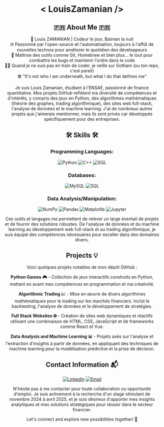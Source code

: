 <div align="center">

#  < LouisZamanian />

## 🇫🇷 About Me 🇫🇷

🦇 Louis ZAMANIAN | Codeur le jour, Batman la nuit<br>
🌐 Passionné par l'open-source et l'automatisation, toujours à l'affût de nouvelles technos pour améliorer le quotidien des développeurs<br>
🔧 Maîtrise des outils comme Git, Homebrew et bien plus... le tout pour combattre les bugs et maintenir l'ordre dans le code<br>
🦸‍♂️ Quand je ne suis pas en train de coder, je veille sur Gotham (ou ton repo, c'est pareil)<br>
🛠️ "It's not who I am underneath, but what I do that defines me"


Je suis Louis Zamanian, étudiant à l'ENSAE, passionné de finance quantitative. Mes projets GitHub reflètent ma diversité de compétences et d'intérêts, y compris des jeux en Python, des algorithmes mathématiques (théorie des graphes, trading algorithmique), des sites web full-stack, l'analyse de données et le machine learning. J'ai de nombreux autres projets que j'aimerais mentionner, mais ils sont privés car développés spécifiquement pour des entreprises.

##  🛠️ Skills 🛠️

### Programming Languages:

<div>
  <img src="https://img.shields.io/badge/Python-3776AB?style=for-the-badge&logo=python&logoColor=white" alt="Python">
  <img src="https://img.shields.io/badge/C-00599C?style=for-the-badge&logo=c&logoColor=white" alt="C++">
  <img src="https://img.shields.io/badge/SQL-4479A1?style=for-the-badge&logo=sqlite&logoColor=white" alt="SQL">
</div>

### Databases:
<div>
  <img src="https://img.shields.io/badge/MySQL-00000F?style=for-the-badge&logo=mysql&logoColor=white" alt="MySQL">
  <img src="https://img.shields.io/badge/SQL-4479A1?style=for-the-badge&logo=sqlite&logoColor=white" alt="SQL">
</div>

### Data Analysis/Manipulation:
<div>
  <img src="https://img.shields.io/badge/NumPy-013243?style=for-the-badge&logo=numpy&logoColor=white" alt="NumPy">
  <img src="https://img.shields.io/badge/Pandas-150458?style=for-the-badge&logo=pandas&logoColor=white" alt="Pandas">
  <img src="https://img.shields.io/badge/Matplotlib-11557C?style=for-the-badge&logo=matplotlib&logoColor=white" alt="Matplotlib">
  <img src="https://img.shields.io/badge/Jupyter-F37626?style=for-the-badge&logo=jupyter&logoColor=white" alt="Jupyter">
</div>

Ces outils et langages me permettent de relever un large éventail de projets et de fournir des solutions robustes. De l'analyse de données et du machine learning au développement web full-stack et au trading algorithmique, je suis équipé des compétences nécessaires pour exceller dans des domaines divers.

## Projects 💡

Voici quelques projets notables de mon dépôt GitHub :

**Python Games 🎮** - Collection de jeux interactifs construits en Python, mettant en avant mes compétences en programmation et ma créativité.

**Algorithmic Trading 📈** - Mise en œuvre de divers algorithmes mathématiques pour le trading sur les marchés financiers. Inclut le backtesting, l'analyse de données et le développement de stratégies.

**Full Stack Websites 🌐** - Création de sites web dynamiques et réactifs utilisant une combinaison de HTML, CSS, JavaScript et de frameworks comme React et Vue.

**Data Analysis and Machine Learning 📊** - Projets axés sur l'analyse et l'extraction d'insights à partir de données, en appliquant des techniques de machine learning pour la modélisation prédictive et la prise de décision.

## Contact Information 📬

[![LinkedIn](https://img.shields.io/badge/LinkedIn-0A66C2?style=for-the-badge&logo=linkedin&logoColor=white)](https://www.linkedin.com/in/louis-zamanian/) 
[![Email](https://img.shields.io/badge/Gmail-D14836?style=for-the-badge&logo=gmail&logoColor=white)](mailto:louis.zamanianabbasi@gmail.com)

N'hésite pas à me contacter pour toute collaboration ou opportunité d'emploi. Je suis activement à la recherche d'un stage stimulant de novembre 2024 à avril 2025, et je suis désireux d'apporter mes insights analytiques et mes solutions stratégiques pour réussir dans le secteur financier.

Let's connect and explore new possibilities together! 🤝

</div>
